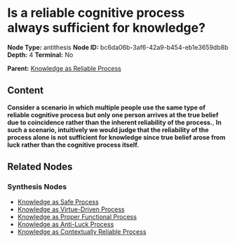 # Is a reliable cognitive process always sufficient for knowledge?

**Node Type:** antithesis
**Node ID:** bc6da06b-3af6-42a9-b454-eb1e3659db8b
**Depth:** 4
**Terminal:** No

**Parent:** [Knowledge as Reliable Process](knowledge-as-reliable-process-synthesis-f22c83b1-66bd-4c7a-bdba-5740397435bf.md)

## Content

**Consider a scenario in which multiple people use the same type of reliable cognitive process but only one person arrives at the true belief due to coincidence rather than the inherent reliability of the process.**, **In such a scenario, intuitively we would judge that the reliability of the process alone is not sufficient for knowledge since true belief arose from luck rather than the cognitive process itself.**

## Related Nodes

### Synthesis Nodes

- [Knowledge as Safe Process](knowledge-as-safe-process-synthesis-3f1b909e-126f-43b3-90cc-5c94cc333e73.md)
- [Knowledge as Virtue-Driven Process](knowledge-as-virtue-driven-process-synthesis-ff7d683c-422d-445e-a867-60426a789ff4.md)
- [Knowledge as Proper Functional Process](knowledge-as-proper-functional-process-synthesis-2a4cb780-de77-4f08-acb9-bc9585862a79.md)
- [Knowledge as Anti-Luck Process](knowledge-as-anti-luck-process-synthesis-7ecb2429-efa7-4ec0-980f-4fd93451fade.md)
- [Knowledge as Contextually Reliable Process](knowledge-as-contextually-reliable-process-synthesis-d6d44ecb-45a6-4b31-b011-8fbe7ea02259.md)
